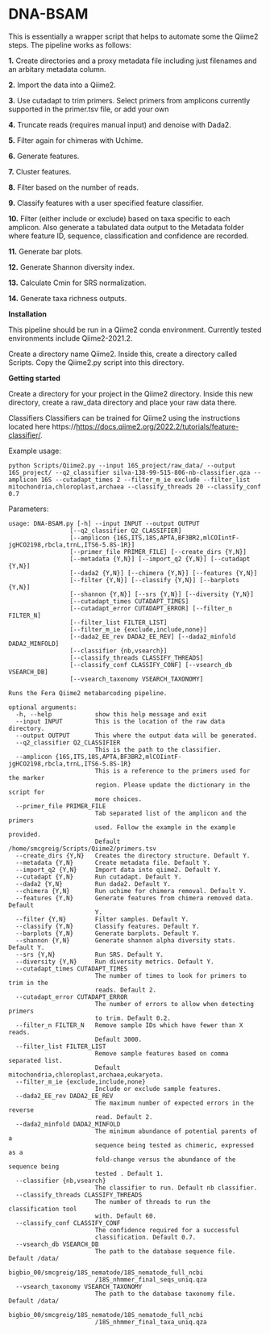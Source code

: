 # DNA-BSAM
This is essentially a wrapper script that helps to automate some the Qiime2 steps. The pipeline works as follows:

__1.__ Create directories and a proxy metadata file including just filenames and an arbitary metadata column.

__2.__ Import the data into a Qiime2.

__3.__ Use cutadapt to trim primers. Select primers from amplicons currently supported in the primer.tsv file, or add your own

__4.__ Truncate reads (requires manual input) and denoise with Dada2.

__5.__ Filter again for chimeras with Uchime.

__6.__ Generate features.

__7.__ Cluster features.

__8.__ Filter based on the number of reads.

__9.__ Classify features with a user specified feature classifier.

__10.__ Filter (either include or exclude) based on taxa specific to each amplicon. Also generate a tabulated data output to the Metadata folder where feature ID, sequence, classification and confidence are recorded.

__11.__ Generate bar plots.

__12.__ Generate Shannon diversity index.

__13.__ Calculate Cmin for SRS normalization.

__14.__ Generate taxa richness outputs.

__Installation__

This pipeline should be run in a Qiime2 conda environment. Currently tested environments include Qiime2-2021.2.

Create a directory name Qiime2. Inside this, create a directory called Scripts. Copy the Qiime2.py script into this directory.

__Getting started__

Create a directory for your project in the Qiime2 directory. Inside this new directory, create a raw_data directory and place your raw data there.

Classifiers Classifiers can be trained for Qiime2 using the instructions located here https://https://docs.qiime2.org/2022.2/tutorials/feature-classifier/.

Example usage:
```
python Scripts/Qiime2.py --input 16S_project/raw_data/ --output 16S_project/ --q2_classifier silva-138-99-515-806-nb-classifier.qza --amplicon 16S --cutadapt_times 2 --filter_m_ie exclude --filter_list mitochondria,chloroplast,archaea --classify_threads 20 --classify_conf 0.7
```

Parameters:

```
usage: DNA-BSAM.py [-h] --input INPUT --output OUTPUT
                 [--q2_classifier Q2_CLASSIFIER]
                 [--amplicon {16S,ITS,18S,APTA,BF3BR2,mlCOIintF-jgHCO2198,rbcla,trnL,ITS6-5.8S-1R}]
                 [--primer_file PRIMER_FILE] [--create_dirs {Y,N}]
                 [--metadata {Y,N}] [--import_q2 {Y,N}] [--cutadapt {Y,N}]
                 [--dada2 {Y,N}] [--chimera {Y,N}] [--features {Y,N}]
                 [--filter {Y,N}] [--classify {Y,N}] [--barplots {Y,N}]
                 [--shannon {Y,N}] [--srs {Y,N}] [--diversity {Y,N}]
                 [--cutadapt_times CUTADAPT_TIMES]
                 [--cutadapt_error CUTADAPT_ERROR] [--filter_n FILTER_N]
                 [--filter_list FILTER_LIST]
                 [--filter_m_ie {exclude,include,none}]
                 [--dada2_EE_rev DADA2_EE_REV] [--dada2_minfold DADA2_MINFOLD]
                 [--classifier {nb,vsearch}]
                 [--classify_threads CLASSIFY_THREADS]
                 [--classify_conf CLASSIFY_CONF] [--vsearch_db VSEARCH_DB]
                 [--vsearch_taxonomy VSEARCH_TAXONOMY]

Runs the Fera Qiime2 metabarcoding pipeline.

optional arguments:
  -h, --help            show this help message and exit
  --input INPUT         This is the location of the raw data directory.
  --output OUTPUT       This where the output data will be generated.
  --q2_classifier Q2_CLASSIFIER
                        This is the path to the classifier.
  --amplicon {16S,ITS,18S,APTA,BF3BR2,mlCOIintF-jgHCO2198,rbcla,trnL,ITS6-5.8S-1R}
                        This is a reference to the primers used for the marker
                        region. Please update the dictionary in the script for
                        more choices.
  --primer_file PRIMER_FILE
                        Tab separated list of the amplicon and the primers
                        used. Follow the example in the example provided.
                        Default /home/smcgreig/Scripts/Qiime2/primers.tsv
  --create_dirs {Y,N}   Creates the directory structure. Default Y.
  --metadata {Y,N}      Create metadata file. Default Y.
  --import_q2 {Y,N}     Import data into qiime2. Default Y.
  --cutadapt {Y,N}      Run cutadapt. Default Y.
  --dada2 {Y,N}         Run dada2. Default Y.
  --chimera {Y,N}       Run uchime for chimera removal. Default Y.
  --features {Y,N}      Generate features from chimera removed data. Default
                        Y.
  --filter {Y,N}        Filter samples. Default Y.
  --classify {Y,N}      Classify features. Default Y.
  --barplots {Y,N}      Generate barplots. Default Y.
  --shannon {Y,N}       Generate shannon alpha diversity stats. Default Y.
  --srs {Y,N}           Run SRS. Default Y.
  --diversity {Y,N}     Run diversity metrics. Default Y.
  --cutadapt_times CUTADAPT_TIMES
                        The number of times to look for primers to trim in the
                        reads. Default 2.
  --cutadapt_error CUTADAPT_ERROR
                        The number of errors to allow when detecting primers
                        to trim. Default 0.2.
  --filter_n FILTER_N   Remove sample IDs which have fewer than X reads.
                        Default 3000.
  --filter_list FILTER_LIST
                        Remove sample features based on comma separated list.
                        Default mitochondria,chloroplast,archaea,eukaryota.
  --filter_m_ie {exclude,include,none}
                        Include or exclude sample features.
  --dada2_EE_rev DADA2_EE_REV
                        The maximum number of expected errors in the reverse
                        read. Default 2.
  --dada2_minfold DADA2_MINFOLD
                        The minimum abundance of potential parents of a
                        sequence being tested as chimeric, expressed as a
                        fold-change versus the abundance of the sequence being
                        tested . Default 1.
  --classifier {nb,vsearch}
                        The classifier to run. Default nb classifier.
  --classify_threads CLASSIFY_THREADS
                        The number of threads to run the classification tool
                        with. Default 60.
  --classify_conf CLASSIFY_CONF
                        The confidence required for a successful
                        classification. Default 0.7.
  --vsearch_db VSEARCH_DB
                        The path to the database sequence file. Default /data/
                        bigbio_00/smcgreig/18S_nematode/18S_nematode_full_ncbi
                        /18S_nhmmer_final_seqs_uniq.qza
  --vsearch_taxonomy VSEARCH_TAXONOMY
                        The path to the database taxonomy file. Default /data/
                        bigbio_00/smcgreig/18S_nematode/18S_nematode_full_ncbi
                        /18S_nhmmer_final_taxa_uniq.qza
```
